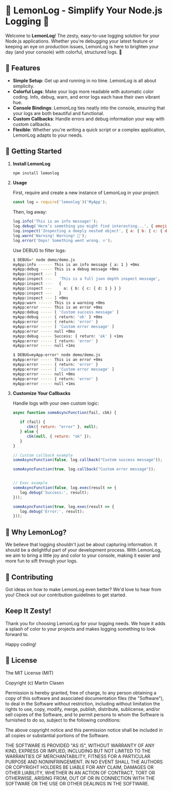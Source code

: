 # 🍋 LemonLog - Simplify Your Node.js Logging 🚀

Welcome to **LemonLog**! The zesty, easy-to-use logging solution for your Node.js applications. Whether you're debugging your latest feature or keeping an eye on production issues, LemonLog is here to brighten your day (and your console) with colorful, structured logs. 🌈

## 🌟 Features

- **Simple Setup**: Get up and running in no time. LemonLog is all about simplicity.
- **Colorful Logs**: Make your logs more readable with automatic color coding. Info, debug, warn, and error logs each have their own vibrant hue.
- **Console Bindings**: LemonLog ties neatly into the console, ensuring that your logs are both beautiful and functional.
- **Custom Callbacks**: Handle errors and debug information your way with custom callbacks.
- **Flexible**: Whether you're writing a quick script or a complex application, LemonLog adapts to your needs.

## 🚀 Getting Started 

1. **Install LemonLog**

   ```bash
   npm install lemonlog
   ```

2. **Usage**

   First, require and create a new instance of LemonLog in your project:

   ```javascript
   const log = require('lemonlog')('MyApp');
   ```

   Then, log away:

   ```javascript
   log.info('This is an info message!');
   log.debug('Here’s something you might find interesting...', { emoji: 🎁 });
   log.inspect('Inspecting a deeply nested object', { a: { b: { c: { d: 1 } } } });
   log.warn('Warning! Warning! 🚨');
   log.error('Oops! Something went wrong. 🔥');

   ```

   Use DEBUG to filter logs:
   
   ```bash
   $ DEBUG=* node demo/demo.js
   myApp:info ------ This is an info message { a: 1 } +0ms
   myApp:debug ----- This is a debug message +0ms
   myApp:inspect --- [
   myApp:inspect ---   'This is a full json depth inspect message',
   myApp:inspect ---   {
   myApp:inspect ---     a: { b: { c: { d: 1 } } }
   myApp:inspect ---   }
   myApp:inspect --- ] +0ms
   myApp:warn ------ This is a warning +0ms
   myApp:error ----- This is an error +0ms
   myApp:debug ----- [ 'Custom success message' ]
   myApp:debug ----- { return: 'ok' } +0ms
   myApp:error ----- { return: 'error' }
   myApp:error ----- [ 'Custom error message' ]
   myApp:error ----- null +0ms
   myApp:debug ----- Success: { return: 'ok' } +1ms
   myApp:error ----- { return: 'error' }
   myApp:error ----- null +1ms

   $ DEBUG=myApp:error* node demo/demo.js
   myApp:error ----- This is an error +0ms
   myApp:error ----- { return: 'error' }
   myApp:error ----- [ 'Custom error message' ]
   myApp:error ----- null +0ms
   myApp:error ----- { return: 'error' }
   myApp:error ----- null +1ms
   ```

3. **Customize Your Callbacks**

   Handle logs with your own custom logic:

   ```javascript
   async function someAsyncFunction(fail, cbk) {

      if (fail) {
         cbk({ return: "error" }, null);
      } else {
         cbk(null, { return: "ok" });
      }
   }

   // Custom callback example
   someAsyncFunction(false, log.callback("Custom success message"));

   someAsyncFunction(true, log.callback("Custom error message"));


   // Exec example
   someAsyncFunction(false, log.exec(result => {
      log.debug('Success:', result);
   }));

   someAsyncFunction(true, log.exec(result => {
      log.debug('Error:', result);
   }));

   ```

## 🍋 Why LemonLog?

We believe that logging shouldn't just be about capturing information. It should be a delightful part of your development process. With LemonLog, we aim to bring a little joy and color to your console, making it easier and more fun to sift through your logs.

## 🤝 Contributing

Got ideas on how to make LemonLog even better? We'd love to hear from you! Check out our contribution guidelines to get started.

## Keep It Zesty! 

Thank you for choosing LemonLog for your logging needs. We hope it adds a splash of color to your projects and makes logging something to look forward to.

Happy coding!

## 📄 License
The MIT License (MIT)

Copyright (c) Martin Clasen

Permission is hereby granted, free of charge, to any person obtaining a copy of this software and associated documentation files (the "Software"), to deal in the Software without restriction, including without limitation the rights to use, copy, modify, merge, publish, distribute, sublicense, and/or sell copies of the Software, and to permit persons to whom the Software is furnished to do so, subject to the following conditions:

The above copyright notice and this permission notice shall be included in all copies or substantial portions of the Software.

THE SOFTWARE IS PROVIDED "AS IS", WITHOUT WARRANTY OF ANY KIND, EXPRESS OR IMPLIED, INCLUDING BUT NOT LIMITED TO THE WARRANTIES OF MERCHANTABILITY, FITNESS FOR A PARTICULAR PURPOSE AND NONINFRINGEMENT. IN NO EVENT SHALL THE AUTHORS OR COPYRIGHT HOLDERS BE LIABLE FOR ANY CLAIM, DAMAGES OR OTHER LIABILITY, WHETHER IN AN ACTION OF CONTRACT, TORT OR OTHERWISE, ARISING FROM, OUT OF OR IN CONNECTION WITH THE SOFTWARE OR THE USE OR OTHER DEALINGS IN THE SOFTWARE.